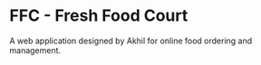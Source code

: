 # FFC - Fresh Food Court 
<p>A web application designed by Akhil for online food ordering and management.</p>
